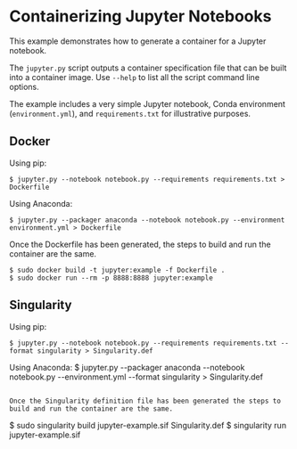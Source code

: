 # Containerizing Jupyter Notebooks

This example demonstrates how to generate a container for a Jupyter
notebook.

The `jupyter.py` script outputs a container specification file that
can be built into a container image.  Use `--help` to list all the
script command line options.

The example includes a very simple Jupyter notebook, Conda environment
(`environment.yml`), and `requirements.txt` for illustrative purposes.

## Docker

Using pip:

```
$ jupyter.py --notebook notebook.py --requirements requirements.txt > Dockerfile
```

Using Anaconda:

```
$ jupyter.py --packager anaconda --notebook notebook.py --environment environment.yml > Dockerfile
```

Once the Dockerfile has been generated, the steps to build and run
the container are the same.

```
$ sudo docker build -t jupyter:example -f Dockerfile .
$ sudo docker run --rm -p 8888:8888 jupyter:example
```

## Singularity

Using pip:

```
$ jupyter.py --notebook notebook.py --requirements requirements.txt --format singularity > Singularity.def
```

Using Anaconda:
$ jupyter.py --packager anaconda --notebook notebook.py --environment.yml --format singularity > Singularity.def
```

Once the Singularity definition file has been generated the steps to
build and run the container are the same.

```
$ sudo singularity build jupyter-example.sif Singularity.def
$ singularity run jupyter-example.sif
```
